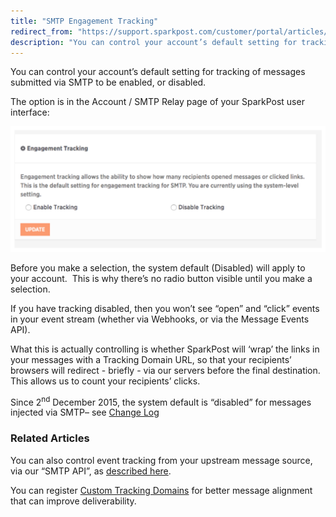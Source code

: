 ```yaml
---
title: "SMTP Engagement Tracking"
redirect_from: "https://support.sparkpost.com/customer/portal/articles/2539063-smtp-engagement-tracking"
description: "You can control your account’s default setting for tracking of messages submitted via SMTP to be enabled or disabled The option is in the Account SMTP Relay page of your Spark Post user interface Before you make a selection the system default Disabled will apply to your account This is..."
---
```


You can control your account’s default setting for tracking of messages submitted via SMTP to be enabled, or disabled. 

The option is in the Account / SMTP Relay page of your SparkPost user interface:

![](media/smtp-engagement-tracking/engagement_tracking_original.jpg)

Before you make a selection, the system default (Disabled) will apply to your account.  This is why there’s no radio button visible until you make a selection.

If you have tracking disabled, then you won’t see “open” and “click” events in your event stream (whether via Webhooks, or via the Message Events API). 

What this is actually controlling is whether SparkPost will ‘wrap’ the links in your messages with a Tracking Domain URL, so that your recipients’ browsers will redirect - briefly - via our servers before the final destination.  This allows us to count your recipients’ clicks.

Since 2<sup>nd</sup> December 2015, the system default is “disabled” for messages injected via SMTP– see [Change Log](https://support.sparkpost.com/customer/en/portal/articles/1936102-change-log)

### Related Articles

You can also control event tracking from your upstream message source, via our “SMTP API”, as [described here](https://developers.sparkpost.com/api/smtp-api).

You can register [Custom Tracking Domains](https://support.sparkpost.com/customer/en/portal/articles/2139249-enabling-multiple-custom-tracking-domains) for better message alignment that can improve deliverability.